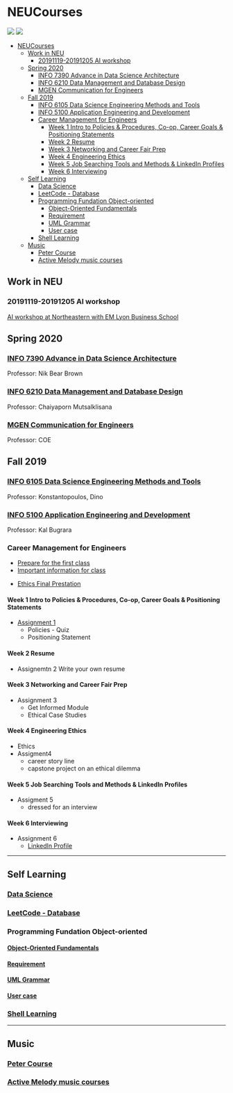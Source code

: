 # NEUCourses

![](https://img.shields.io/badge/Author-Brickea-orange)
![](https://img.shields.io/badge/LastUpdate-20200308-green)

- [NEUCourses](#neucourses)
  - [Work in NEU](#work-in-neu)
    - [20191119-20191205 AI workshop](#20191119-20191205-ai-workshop)
  - [Spring 2020](#spring-2020)
    - [INFO 7390 Advance in Data Science Architecture](#info-7390-advance-in-data-science-architecture)
    - [INFO 6210 Data Management and Database Design](#info-6210-data-management-and-database-design)
    - [MGEN Communication for Engineers](#mgen-communication-for-engineers)
  - [Fall 2019](#fall-2019)
    - [INFO 6105 Data Science Engineering Methods and Tools](#info-6105-data-science-engineering-methods-and-tools)
    - [INFO 5100 Application Engineering and Development](#info-5100-application-engineering-and-development)
    - [Career Management for Engineers](#career-management-for-engineers)
      - [Week 1 Intro to Policies & Procedures, Co-op, Career Goals & Positioning Statements](#week-1-intro-to-policies--procedures-co-op-career-goals--positioning-statements)
      - [Week 2 Resume](#week-2-resume)
      - [Week 3 Networking and Career Fair Prep](#week-3-networking-and-career-fair-prep)
      - [Week 4 Engineering Ethics](#week-4-engineering-ethics)
      - [Week 5 Job Searching Tools and Methods & LinkedIn Profiles](#week-5-job-searching-tools-and-methods--linkedin-profiles)
      - [Week 6 Interviewing](#week-6-interviewing)
  - [Self Learning](#self-learning)
    - [Data Science](#data-science)
    - [LeetCode - Database](#leetcode---database)
    - [Programming Fundation Object-oriented](#programming-fundation-object-oriented)
      - [Object-Oriented Fundamentals](#object-oriented-fundamentals)
      - [Requirement](#requirement)
      - [UML Grammar](#uml-grammar)
      - [User case](#user-case)
    - [Shell Learning](#shell-learning)
  - [Music](#music)
    - [Peter Course](#peter-course)
    - [Active Melody music courses](#active-melody-music-courses)

## Work in NEU 

### 20191119-20191205 AI workshop

[AI workshop at Northeastern with EM Lyon Business School](https://github.com/nikbearbrown/NEU_Skunkworks_EM_Lyon)

## Spring 2020

### [INFO 7390 Advance in Data Science Architecture](INFO&#32;7390&#32;Advance&#32;in&#32;Data&#32;Science&#32;Architecture.md)
Professor: Nik Bear Brown

### [INFO 6210 Data Management and Database Design](INFO&#32;6210&#32;Data&#32;Management&#32;and&#32;Database&#32;Design.md)
Professor:  Chaiyaporn Mutsalklisana

### [MGEN Communication for Engineers](MGEN&#32;Communication&#32;for&#32;Engineers.md)
Professor: COE

## Fall 2019

### [INFO 6105 Data Science Engineering Methods and Tools](./INFO&#32;6105&#32;Data&#32;Science&#32;Methods&#32;and&#32;tools.md)
Professor: Konstantopoulos, Dino

### [INFO 5100 Application Engineering and Development](INFO&#32;5100&#32;Application&#32;Engineering&#32;and&#32;Development.md)
Professor: Kal Bugrara

### Career Management for Engineers

- [Prepare for the first class](Career&#32;Management/Lectures/PreClassOnline/onlineClassBeforeFirstClass.md)
- [Important information for class](Career&#32;Management/ImportantInformationForClass.md)

* [Ethics Final Prestation](Career&#32;Management/Lectures/Ethics&#32;Final&#32;Prestation/Requirement.md)

#### Week 1 Intro to Policies & Procedures, Co-op, Career Goals & Positioning Statements

* [Assignment 1](https://northeastern.blackboard.com/webapps/blackboard/content/listContent.jsp?course_id=_2591487_1&content_id=_20882683_1&mode=reset)
    * Policies - Quiz
    * Positioning Statement

#### Week 2 Resume

* Assignemtn 2 Write your own resume

#### Week 3 Networking and Career Fair Prep

* Assignment 3 
    * Get Informed Module
    * Ethical Case Studies 

#### Week 4 Engineering Ethics

* Ethics
* Assigment4
    * career story line
    * capstone project on an ethical dilemma

#### Week 5 Job Searching Tools and Methods & LinkedIn Profiles

* Assigment 5
    * dressed for an interview

#### Week 6 Interviewing

* Assignment 6
    *  [LinkedIn Profile](https://www.linkedin.com/in/zixiaowangbrickea)

---

## Self Learning

### [Data Science](Self-learning/Data%20Science/README.md)

### [LeetCode - Database](Self-learning/leetcode-database/leetcode-database.md)

### Programming Fundation Object-oriented

#### [Object-Oriented Fundamentals](Self-learning/Programming%20Fundation%20Object-Oriented%20Design/Object-Oriented%20Fundamentals.md)

#### [Requirement](Self-learning/Programming%20Fundation%20Object-Oriented%20Design/Requirement.md)

#### [UML Grammar](Self-learning/Programming%20Fundation%20Object-Oriented%20Design/UMLGrammar.md)

#### [User case](Self-learning/Programming%20Fundation%20Object-Oriented%20Design/Use%20case.md)

### [Shell Learning](Self-learning/Shell&#32;Learning)

---

## Music

### [Peter Course](./Peter&#32;music&#32;lesson)

### [Active Melody music courses](./Active&#32;Melody&#32;music&#32;courses)